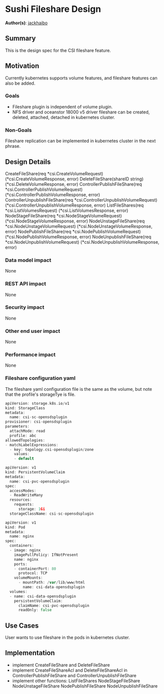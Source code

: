 # Sushi Fileshare Design

**Author(s)**: [jackhaibo](https://github.com/jackhaibo)

## Summary

This is the design spec for the CSI fileshare feature.

## Motivation

Currently kubernetes supports volume features, and fileshare features can also be added. 

### Goals

* Fileshare plugin is independent of volume plugin.
* NFS driver and oceanstor 18000 v5 driver fileshare can be created, deleted, attached, detached in kubernetes cluster.
 
### Non-Goals

Fileshare replication can be implemented in kubernetes cluster in the next phrase. 
 
## Design Details

CreateFileShare(req *csi.CreateVolumeRequest) (*csi.CreateVolumeResponse, error)
DeleteFileShare(shareID string) (*csi.DeleteVolumeResponse, error)
ControllerPublishFileShare(req *csi.ControllerPublishVolumeRequest) (*csi.ControllerPublishVolumeResponse, error)
ControllerUnpublishFileShare(req *csi.ControllerUnpublishVolumeRequest) (*csi.ControllerUnpublishVolumeResponse, error)
ListFileShares(req *csi.ListVolumesRequest) (*csi.ListVolumesResponse, error)
NodeStageFileShare(req *csi.NodeStageVolumeRequest) (*csi.NodeStageVolumeResponse, error)
NodeUnstageFileShare(req *csi.NodeUnstageVolumeRequest) (*csi.NodeUnstageVolumeResponse, error)
NodePublishFileShare(req *csi.NodePublishVolumeRequest) (*csi.NodePublishVolumeResponse, error)
NodeUnpublishFileShare(req *csi.NodeUnpublishVolumeRequest) (*csi.NodeUnpublishVolumeResponse, error)

### Data model impact

None

### REST API impact

None

### Security impact

None

### Other end user impact

None

### Performance impact

None

### Fileshare configuration yaml 
The fileshare yaml configuration file is the same as the volume, but note that the profile's storageTye is file.

```go
apiVersion: storage.k8s.io/v1
kind: StorageClass
metadata:
  name: csi-sc-opensdsplugin
provisioner: csi-opensdsplugin
parameters:
  attachMode: read
  profile: abc
allowedTopologies:
- matchLabelExpressions:
  - key: topology.csi-opensdsplugin/zone
    values:
    - default
```

```go
apiVersion: v1
kind: PersistentVolumeClaim
metadata:
  name: csi-pvc-opensdsplugin
spec:
  accessModes:
  - ReadWriteMany
  resources:
    requests:
      storage: 1Gi
  storageClassName: csi-sc-opensdsplugin
```

```go
apiVersion: v1
kind: Pod
metadata:
  name: nginx 
spec:
  containers:
  - image: nginx
    imagePullPolicy: IfNotPresent
    name: nginx
    ports:
    - containerPort: 80
      protocol: TCP
    volumeMounts:
      - mountPath: /var/lib/www/html
        name: csi-data-opensdsplugin 
  volumes:
  - name: csi-data-opensdsplugin
    persistentVolumeClaim:
      claimName: csi-pvc-opensdsplugin
      readOnly: false
```

## Use Cases

User wants to use fileshare in the pods in kubernetes cluster.
 
## Implementation

* implement CreateFileShare and DeleteFileShare
* implement CreateFileShareAcl and DeleteFileShareAcl in ControllerPublishFileShare and ControllerUnpublishFileShare
* implement other functions: ListFileShares NodeStageFileShare NodeUnstageFileShare NodePublishFileShare NodeUnpublishFileShare
